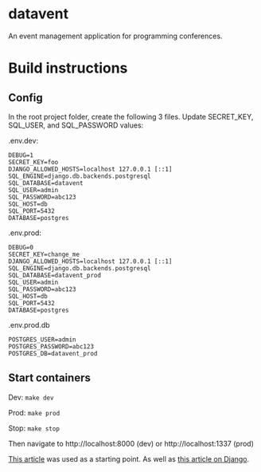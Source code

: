# datavent
An event management application for programming conferences. 


# Build instructions


## Config
In the root project folder, create the following 3 files. Update SECRET_KEY, SQL_USER, and SQL_PASSWORD values:

.env.dev:
```
DEBUG=1
SECRET_KEY=foo
DJANGO_ALLOWED_HOSTS=localhost 127.0.0.1 [::1]
SQL_ENGINE=django.db.backends.postgresql
SQL_DATABASE=datavent
SQL_USER=admin
SQL_PASSWORD=abc123
SQL_HOST=db
SQL_PORT=5432
DATABASE=postgres
```

.env.prod:
```
DEBUG=0
SECRET_KEY=change_me
DJANGO_ALLOWED_HOSTS=localhost 127.0.0.1 [::1]
SQL_ENGINE=django.db.backends.postgresql
SQL_DATABASE=datavent_prod
SQL_USER=admin
SQL_PASSWORD=abc123
SQL_HOST=db
SQL_PORT=5432
DATABASE=postgres
```

.env.prod.db
```
POSTGRES_USER=admin
POSTGRES_PASSWORD=abc123
POSTGRES_DB=datavent_prod
```

## Start containers
Dev:
`make dev`

Prod:
`make prod`

Stop: 
`make stop`

Then navigate to http://localhost:8000 (dev) or http://localhost:1337 (prod)

[This article](https://testdriven.io/blog/dockerizing-django-with-postgres-gunicorn-and-nginx/) was used as a starting point.
As well as [this article on Django](https://docs.djangoproject.com/en/4.2/intro/tutorial01/).